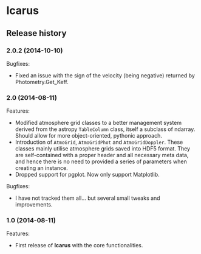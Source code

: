 # Icarus

## Release history

### 2.0.2 (2014-10-10)

Bugfixes:

- Fixed an issue with the sign of the velocity (being negative) returned by Photometry.Get_Keff.

### 2.0 (2014-08-11)

Features:

- Modified atmosphere grid classes to a better management system derived from the astropy `TableColumn` class, itself a subclass of ndarray. Should allow for more object-oriented, pythonic approach.
- Introduction of `AtmoGrid`, `AtmoGridPhot` and `AtmoGridDoppler`. These classes mainly utilise atmosphere grids saved into HDF5 format. They are self-contained with a proper header and all necessary meta data, and hence there is no need to provided a series of parameters when creating an instance.
- Dropped support for pgplot. Now only support Matplotlib.

Bugfixes:

- I have not tracked them all... but several small tweaks and improvements.

### 1.0 (2014-08-11)

Features:

- First release of **Icarus** with the core functionalities.

